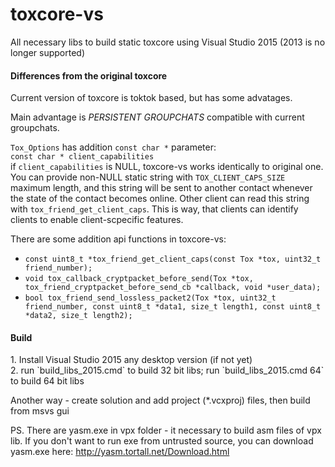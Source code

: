 # toxcore-vs 

All necessary libs to build static toxcore using Visual Studio 2015 (2013 is no longer supported)

<h4>Differences from the original toxcore</h4>

Current version of toxcore is toktok based, but has some advatages.

Main advantage is *PERSISTENT GROUPCHATS* compatible with current groupchats.

`Tox_Options` has addition `const char *` parameter:<br>
`const char * client_capabilities`<br>
if `client_capabilities` is NULL, toxcore-vs works identically to original one. You can provide non-NULL static string with `TOX_CLIENT_CAPS_SIZE` maximum length, and this string will be sent to another contact whenever the state of the contact becomes online. Other client can read this string with `tox_friend_get_client_caps`. This is way, that clients can identify clients to enable client-scpecific features.

There are some addition api functions in toxcore-vs:<br>
- `const uint8_t *tox_friend_get_client_caps(const Tox *tox, uint32_t friend_number);`<br>
- `void tox_callback_cryptpacket_before_send(Tox *tox, tox_friend_cryptpacket_before_send_cb *callback, void *user_data);`<br>
- `bool tox_friend_send_lossless_packet2(Tox *tox, uint32_t friend_number, const uint8_t *data1, size_t length1, const uint8_t *data2, size_t length2);`<br>

<h4>Build</h4>
1. Install Visual Studio 2015 any desktop version (if not yet)<br />
2. run `build_libs_2015.cmd` to build 32 bit libs; run `build_libs_2015.cmd 64` to build 64 bit libs<br />

Another way - create solution and add project (*.vcxproj) files, then build from msvs gui

PS. There are yasm.exe in vpx folder - it necessary to build asm files of vpx lib.
If you don't want to run exe from untrusted source, you can download yasm.exe here: http://yasm.tortall.net/Download.html

